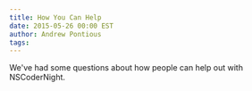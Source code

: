 ```yaml
---
title: How You Can Help
date: 2015-05-26 00:00 EST
author: Andrew Pontious
tags:
---
```


We've had some questions about how people can help out with NSCoderNight.